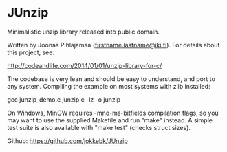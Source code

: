 JUnzip
======

Minimalistic unzip library released into public domain.

Written by Joonas Pihlajamaa (firstname.lastname@iki.fi). 
For details about this project, see:

http://codeandlife.com/2014/01/01/unzip-library-for-c/

The codebase is very lean and should be easy to understand, and port to
any system. Compiling the example on most systems with zlib installed:

gcc junzip_demo.c junzip.c -lz -o junzip

On Windows, MinGW requires -mno-ms-bitfields compilation flags, so you
may want to use the supplied Makefile and run "make" instead. A simple
test suite is also available with "make test" (checks struct sizes).

Github: https://github.com/jokkebk/JUnzip

